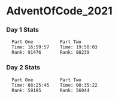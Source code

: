 # AdventOfCode_2021
### Day 1 Stats
```
  Part One          Part Two
  Time: 16:59:57    Time: 19:50:03
  Rank: 91476       Rank: 88239
```
### Day 2 Stats
```
  Part One          Part Two
  Time: 08:25:45    Time: 08:35:22
  Rank: 59195       Rank: 56044
```